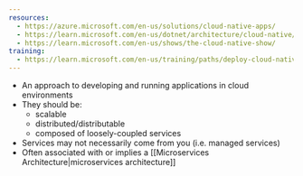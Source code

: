 ```yaml
---
resources:
  - https://azure.microsoft.com/en-us/solutions/cloud-native-apps/
  - https://learn.microsoft.com/en-us/dotnet/architecture/cloud-native/
  - https://learn.microsoft.com/en-us/shows/the-cloud-native-show/
training:
  - https://learn.microsoft.com/en-us/training/paths/deploy-cloud-native-applications-to-azure-container-apps/
---
```

- An approach to developing and running applications in cloud environments
- They should be:
	- scalable
	- distributed/distributable
	- composed of loosely-coupled services
- Services may not necessarily come from you (i.e. managed services)
- Often associated with or implies a [[Microservices Architecture|microservices architecture]]